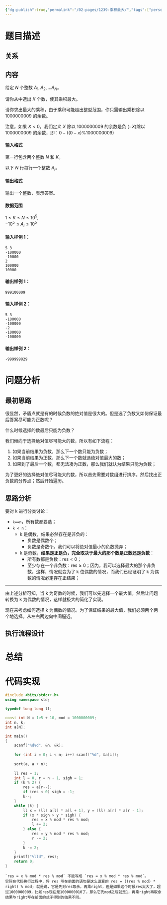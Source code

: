 ```yaml
---
{"dg-publish":true,"permalink":"/02-pages/1239-乘积最大/","tags":["personal/blog","algorithm/greedy","algorithm/双指针法"]}
---
```



# 题目描述
## 关系

## 内容
给定 $N$ 个整数 $A_1, A_2, … A_N$。

请你从中选出 $K$ 个数，使其乘积最大。

请你求出最大的乘积，由于乘积可能超出整型范围，你只需输出乘积除以 $1000000009$ 的余数。

注意，如果 $X<0$，我们定义 $X$ 除以 $1000000009$ 的余数是负 ($-X$)除以 $1000000009$ 的余数，即：$0-((0-x) \% 1000000009)$

#### 输入格式

第一行包含两个整数 $N$ 和 $K$。

以下 $N$ 行每行一个整数 $A_i$。

#### 输出格式

输出一个整数，表示答案。

#### 数据范围

$1 \le K \le N \le 10^5$,  
$-10^5 \le A_i \le 10^5$

#### 输入样例 1：

```
5 3
-100000
-10000
2
100000
10000
```

#### 输出样例 1：

```
999100009
```

#### 输入样例 2：

```
5 3
-100000
-100000
-2
-100000
-100000
```

#### 输出样例 2：

```
-999999829
```
# 问题分析
## 最初思路
很显然，矛盾点就是有的时候负数的绝对值是很大的。但是选了负数又如何保证最后答案尽可能为正数呢？

什么时候选择的数最后只能为负数？

我们倾向于选择绝对值尽可能大的数，所以有如下流程：
 1. 如果当前结果为负数，那么下一个数只能为负数；
 2. 如果当前结果为正数，那么下一个数就选绝对值最大的数；
 3. 如果到了最后一个数，都无法凑为正数，那么我们就认为结果只能为负数；

为了更好的选择绝对值尽可能大的数，所以首先需要对数组进行排序。然后找出正负数的分界点；然后开始遍历。
## 思路分析
要对 k 进行分类讨论：
 + `k==n`，所有数都要选；
 + `k < n`：
	 + k 是偶数，结果必然存在是非负的：
		 + 负数是偶数个；
		 + 负数是奇数个。我们可以将绝对值最小的负数抛弃；
	+ k 是奇数，**结果是正是负，完全取决于最大的那个数是正数还是负数**：
		+ 所有数都是负数：$\displaystyle \text{res}<0$；
		+ 至少存在一个非负数：$\displaystyle \text{res}\geq 0$；因为，我可以选择最大的那个非负数，这样，情况就变为了 k 位偶数的情况，而我们已经证明了 k 为偶数的情况必定存在正结果；
***
由上述分析可知，当 k 为奇数的时候，我们可以先选择一个最大值，然后让问题转换为 k 为偶数的情况，这样就极大的简化了实现。

现在来考虑如何选择 k 为偶数的情况。为了保证结果的最大值，我们必须两个两个地选择。从左右两边向中间逼近。

## 执行流程设计

# 总结

# 代码实现
```c++
#include <bits/stdc++.h>
using namespace std;

typedef long long ll;

const int N = 1e5 + 10, mod = 1000000009;
int n, k;
int a[N];

int main()
{
    scanf("%d%d", &n, &k);
    
    for (int i = 0; i < n; i++) scanf("%d", &a[i]);
    
    sort(a, a + n);
    
    ll res = 1;
    int l = 0, r = n - 1, sigh = 1;
    if (k % 2) {
        res = a[r--];
        if (res < 0) sigh = -1;
        k--;
    }
    while (k) {
        ll x = (ll) a[l] * a[l + 1], y = (ll) a[r] * a[r - 1];
        if (x * sigh > y * sigh) {
            res = x % mod * res % mod;
            l += 2;
        } else {
            res = y % mod * res % mod;
            r -= 2;
        }
        k -= 2;
    }
    printf("%lld", res);
    return 0;
}
```

```ad-note
`res = x % mod * res % mod` 不能写成 `res = x % mod * res % mod`。
实际在代码执行过程中，将 res 写在前面的语句是这么运算的 res = ((res % mod) * right) % mod; 就是说，它是先对res取余，再乘right，但是如果这个时候res太大了，超过1000000009，比如res现在是1000000010了，那么它先mod之后就是1，再乘right再取余结果与right写在前面的式子得到的结果不同。
```
